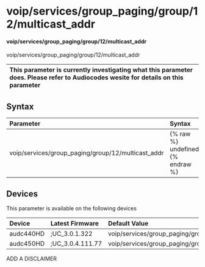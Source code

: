 ﻿---
description: voip/services/group_paging/group/12/multicast_addr
search: false
---

# voip/services/group_paging/group/12/multicast_addr

#### voip/services/group_paging/group/12/multicast_addr

voip/services/group_paging/group/12/multicast_addr


| This parameter is currently investigating what this parameter does. Please refer to Audiocodes wesite for details on this parameter | 
| :--- |

## Syntax
| Parameter | Syntax |
| :--- | :--- |
|voip/services/group_paging/group/12/multicast_addr | {% raw %} undefined {% endraw %}|

## Devices
This parameter is available on the following devices

| Device | Latest Firmware | Default Value |
|:---|:---|:---|
| audc440HD | ;UC_3.0.1.322 | voip/services/group_paging/group/12/multicast_addr=224.0.1.0 
| audc450HD | ;UC_3.0.4.111.77 | voip/services/group_paging/group/12/multicast_addr=224.0.1.0 

ADD A DISCLAIMER

